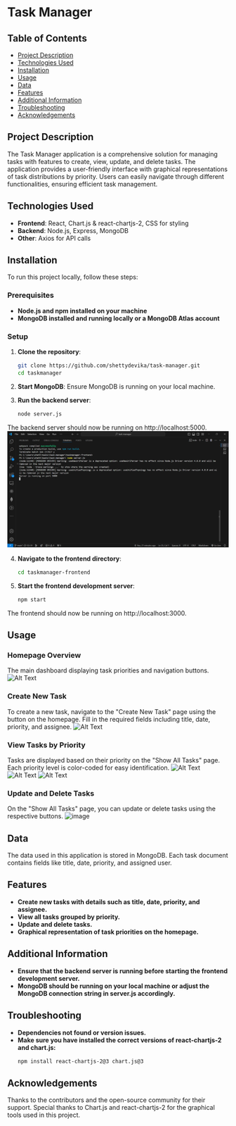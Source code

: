 # Task Manager

## Table of Contents

- [Project Description](#project-description)
- [Technologies Used](#technologies-used)
- [Installation](#installation)
- [Usage](#usage)
- [Data](#data)
- [Features](#features)
- [Additional Information](#additional-information)
- [Troubleshooting](#troubleshooting)
- [Acknowledgements](#acknowledgements)

## Project Description

The Task Manager application is a comprehensive solution for managing tasks with features to create, view, update, and delete tasks. The application provides a user-friendly interface with graphical representations of task distributions by priority. Users can easily navigate through different functionalities, ensuring efficient task management.

## Technologies Used

- **Frontend**: React, Chart.js & react-chartjs-2, CSS for styling
- **Backend**: Node.js, Express, MongoDB
- **Other**: Axios for API calls

## Installation

To run this project locally, follow these steps:

### Prerequisites

- **Node.js and npm installed on your machine**
- **MongoDB installed and running locally or a MongoDB Atlas account**

### Setup

1. **Clone the repository**:
    ```sh
    git clone https://github.com/shettydevika/task-manager.git
    cd taskmanager

2. **Start MongoDB**:
Ensure MongoDB is running on your local machine.
    
3. **Run the backend server**:
    ```sh        
    node server.js

The backend server should now be running on http://localhost:5000.
![Alt Text](images/backend.png)

4. **Navigate to the frontend directory**:
    ```sh
    cd taskmanager-frontend

5. **Start the frontend development server**:
   ```sh
   npm start

The frontend should now be running on http://localhost:3000.

## Usage

### Homepage Overview

The main dashboard displaying task priorities and navigation buttons.
![Alt Text](images/homepage.png)

### Create New Task

To create a new task, navigate to the "Create New Task" page using the button on the homepage. Fill in the required fields including title, date, priority, and assignee.
![Alt Text](images/createnewtask.png)

### View Tasks by Priority

Tasks are displayed based on their priority on the "Show All Tasks" page. Each priority level is color-coded for easy identification.
![Alt Text](images/showtasks1.png)
![Alt Text](images/showtasks2.png)
![Alt Text](images/showtasks3.png)

### Update and Delete Tasks

On the "Show All Tasks" page, you can update or delete tasks using the respective buttons.
<img width="960" alt="image" src="https://github.com/user-attachments/assets/60b1ebfc-c7f3-49a8-b781-4521087e1bc7">

## Data

The data used in this application is stored in MongoDB. Each task document contains fields like title, date, priority, and assigned user.

## Features

- **Create new tasks with details such as title, date, priority, and assignee.**
- **View all tasks grouped by priority.**
- **Update and delete tasks.**
- **Graphical representation of task priorities on the homepage.**

## Additional Information

- **Ensure that the backend server is running before starting the frontend development server.**
- **MongoDB should be running on your local machine or adjust the MongoDB connection string in server.js accordingly.**


## Troubleshooting

- **Dependencies not found or version issues.**
- **Make sure you have installed the correct versions of react-chartjs-2 and chart.js:**
    ```sh
    npm install react-chartjs-2@3 chart.js@3

## Acknowledgements

Thanks to the contributors and the open-source community for their support.
Special thanks to Chart.js and react-chartjs-2 for the graphical tools used in this project.
